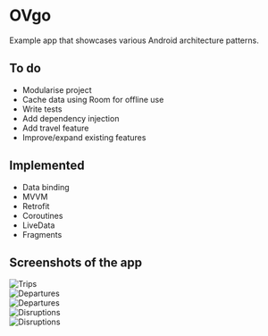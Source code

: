 # OVgo
Example app that showcases various Android architecture patterns.

## To do
* Modularise project
* Cache data using Room for offline use
* Write tests
* Add dependency injection
* Add travel feature
* Improve/expand existing features

## Implemented
* Data binding
* MVVM
* Retrofit
* Coroutines
* LiveData
* Fragments

## Screenshots of the app
![Trips](/docs/screenshots/trips-1.png?raw=true "Trips")  
![Departures](/docs/screenshots/departures-1.png?raw=true "Departures")  
![Departures](/docs/screenshots/departures-2.png?raw=true "Departures")  
![Disruptions](/docs/screenshots/disruptions-1.png?raw=true "Disruptions")  
![Disruptions](/docs/screenshots/disruptions-2.png?raw=true "Disruptions")